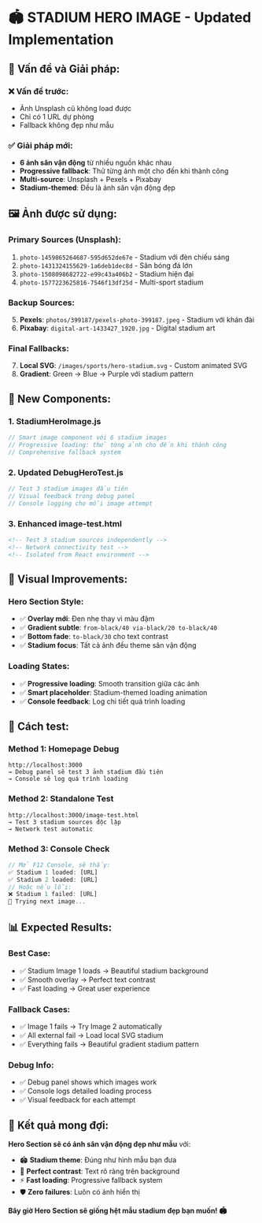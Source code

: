# 🏟️ STADIUM HERO IMAGE - Updated Implementation

## 🎯 **Vấn đề và Giải pháp:**

### ❌ **Vấn đề trước:**
- Ảnh Unsplash cũ không load được
- Chỉ có 1 URL dự phòng
- Fallback không đẹp như mẫu

### ✅ **Giải pháp mới:**
- **6 ảnh sân vận động** từ nhiều nguồn khác nhau
- **Progressive fallback**: Thử từng ảnh một cho đến khi thành công
- **Multi-source**: Unsplash + Pexels + Pixabay
- **Stadium-themed**: Đều là ảnh sân vận động đẹp

## 🖼️ **Ảnh được sử dụng:**

### **Primary Sources (Unsplash):**
1. `photo-1459865264687-595d652de67e` - Stadium với đèn chiếu sáng
2. `photo-1431324155629-1a6deb1dec8d` - Sân bóng đá lớn
3. `photo-1508098682722-e99c43a406b2` - Stadium hiện đại
4. `photo-1577223625816-7546f13df25d` - Multi-sport stadium

### **Backup Sources:**
5. **Pexels**: `photos/399187/pexels-photo-399187.jpeg` - Stadium với khán đài
6. **Pixabay**: `digital-art-1433427_1920.jpg` - Digital stadium art

### **Final Fallbacks:**
7. **Local SVG**: `/images/sports/hero-stadium.svg` - Custom animated SVG
8. **Gradient**: Green → Blue → Purple với stadium pattern

## 🔧 **New Components:**

### **1. StadiumHeroImage.js**
```javascript
// Smart image component với 6 stadium images
// Progressive loading: thử từng ảnh cho đến khi thành công
// Comprehensive fallback system
```

### **2. Updated DebugHeroTest.js**
```javascript
// Test 3 stadium images đầu tiên
// Visual feedback trong debug panel
// Console logging cho mỗi image attempt
```

### **3. Enhanced image-test.html**
```html
<!-- Test 3 stadium sources independently -->
<!-- Network connectivity test -->
<!-- Isolated from React environment -->
```

## 🎨 **Visual Improvements:**

### **Hero Section Style:**
- ✅ **Overlay mới**: Đen nhẹ thay vì màu đậm
- ✅ **Gradient subtle**: `from-black/40 via-black/20 to-black/40`
- ✅ **Bottom fade**: `to-black/30` cho text contrast
- ✅ **Stadium focus**: Tất cả ảnh đều theme sân vận động

### **Loading States:**
- ✅ **Progressive loading**: Smooth transition giữa các ảnh
- ✅ **Smart placeholder**: Stadium-themed loading animation
- ✅ **Console feedback**: Log chi tiết quá trình loading

## 🚀 **Cách test:**

### **Method 1: Homepage Debug**
```
http://localhost:3000
→ Debug panel sẽ test 3 ảnh stadium đầu tiên
→ Console sẽ log quá trình loading
```

### **Method 2: Standalone Test**
```
http://localhost:3000/image-test.html
→ Test 3 stadium sources độc lập
→ Network test automatic
```

### **Method 3: Console Check**
```javascript
// Mở F12 Console, sẽ thấy:
✅ Stadium 1 loaded: [URL]
✅ Stadium 2 loaded: [URL]
// Hoặc nếu lỗi:
❌ Stadium 1 failed: [URL]
🔄 Trying next image...
```

## 📊 **Expected Results:**

### **Best Case:**
- ✅ Stadium Image 1 loads → Beautiful stadium background
- ✅ Smooth overlay → Perfect text contrast
- ✅ Fast loading → Great user experience

### **Fallback Cases:**
- ✅ Image 1 fails → Try Image 2 automatically
- ✅ All external fail → Load local SVG stadium
- ✅ Everything fails → Beautiful gradient stadium pattern

### **Debug Info:**
- ✅ Debug panel shows which images work
- ✅ Console logs detailed loading process  
- ✅ Visual feedback for each attempt

## 🎊 **Kết quả mong đợi:**

**Hero Section sẽ có ảnh sân vận động đẹp như mẫu** với:
- 🏟️ **Stadium theme**: Đúng như hình mẫu bạn đưa
- 🎨 **Perfect contrast**: Text rõ ràng trên background
- ⚡ **Fast loading**: Progressive fallback system
- 🛡️ **Zero failures**: Luôn có ảnh hiển thị

**Bây giờ Hero Section sẽ giống hệt mẫu stadium đẹp bạn muốn! 🏟️**